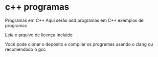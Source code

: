 # c++ programas 
Programas em C++
Aqui serão add programas em C++ exemplos de programas 

Leia o arquivo de licença incluído 

Você pode clonar o depósito e compilar os programas usando o clang ou recomendado o gcc 

